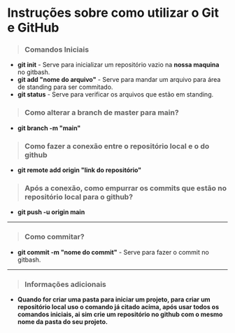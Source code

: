 # Instruções sobre como utilizar o Git e GitHub

> ### Comandos Iniciais

- **git init** - Serve para inicializar um repositório vazio na **nossa maquina** no gitbash.
- **git add "nome do arquivo"** - Serve para mandar um arquivo para área de standing para ser commitado.
- **git status** - Serve para verificar os arquivos que estão em standing.

> ### Como alterar a branch de master para main?

- **git branch -m "main"**

> ### Como fazer a conexão entre o repositório local e o do github

- **git remote add origin "link do repositório"**

> ### Após a conexão, como empurrar os commits que estão no repositório local para o github?

- **git push -u origin main**

---

> ### Como commitar?

- **git commit -m "nome do commit"** - Serve para fazer o commit no gitbash.

---

> ### Informações adicionais

- **Quando for criar uma pasta para iniciar um projeto, para criar um repositório local uso o comando já citado acima, após usar todos os comandos iniciais, ai sim crie um repositório no github com o mesmo nome da pasta do seu projeto.**
